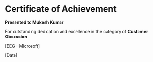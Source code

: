 # Certificate of Achievement
**Presented to**
**Mukesh Kumar**

For outstanding dedication and excellence in the category of
**Customer Obsession**

[EEG - Microsoft]

[Date]
